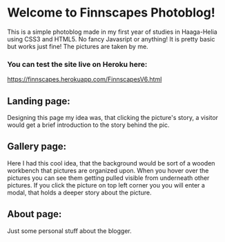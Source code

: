 # Welcome to Finnscapes Photoblog!

This is a simple photoblog made in my first year of studies in Haaga-Helia using CSS3 and HTML5. No fancy Javasript or anything! It is pretty basic but works just fine! The pictures are taken by me.

### You can test the site live on Heroku here:
https://finnscapes.herokuapp.com/FinnscapesV6.html

## Landing page:
Designing this page my idea was, that clicking the picture's story, a visitor would get a brief introduction to the story behind the pic.

## Gallery page:
Here I had this cool idea, that the background would be sort of a wooden workbench that pictures are organized upon. When you hover over the pictures you can see them getting pulled visible from underneath other pictures.
If you click the picture on top left corner you you will enter a modal, that holds a deeper story about the picture.

## About page:
Just some personal stuff about the blogger.



